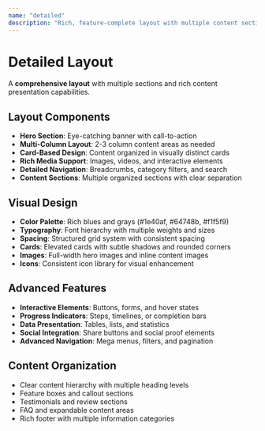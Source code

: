 ```yaml
---
name: "detailed"
description: "Rich, feature-complete layout with multiple content sections"
---
```


# Detailed Layout

A **comprehensive layout** with multiple sections and rich content presentation capabilities.

## Layout Components
- **Hero Section**: Eye-catching banner with call-to-action
- **Multi-Column Layout**: 2-3 column content areas as needed
- **Card-Based Design**: Content organized in visually distinct cards
- **Rich Media Support**: Images, videos, and interactive elements
- **Detailed Navigation**: Breadcrumbs, category filters, and search
- **Content Sections**: Multiple organized sections with clear separation

## Visual Design
- **Color Palette**: Rich blues and grays (#1e40af, #64748b, #f1f5f9)
- **Typography**: Font hierarchy with multiple weights and sizes
- **Spacing**: Structured grid system with consistent spacing
- **Cards**: Elevated cards with subtle shadows and rounded corners
- **Images**: Full-width hero images and inline content images
- **Icons**: Consistent icon library for visual enhancement

## Advanced Features
- **Interactive Elements**: Buttons, forms, and hover states
- **Progress Indicators**: Steps, timelines, or completion bars
- **Data Presentation**: Tables, lists, and statistics
- **Social Integration**: Share buttons and social proof elements
- **Advanced Navigation**: Mega menus, filters, and pagination

## Content Organization
- Clear content hierarchy with multiple heading levels
- Feature boxes and callout sections
- Testimonials and review sections
- FAQ and expandable content areas
- Rich footer with multiple information categories